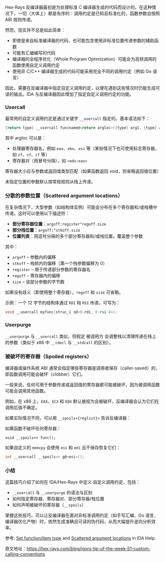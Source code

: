 Hex-Rays 反编译器最初是为处理标准 C 编译器生成的代码而设计的。在这种情况下，一切（大体上）都是有序的：调用约定是已知且标准化的，函数参数会按照 ABI 规则传递。

然而，现实并不总是如此简单：

- 即使是来自标准编译器的代码，也可能包含使用非标准位置传递参数的辅助函数
- 可能有汇编编写的代码
- 编译器的全程序优化（Whole Program Optimization）可能会为高频调用的函数使用自定义调用约定
- 使用非 C/C++ 编译器生成的代码可能采用完全不同的调用约定（例如 Go 语言）

因此，需要在反编译器中指定自定义调用约定，以便在遇到这些情况时仍能生成可读的输出。IDA 与反编译器因此增加了指定自定义调用约定的功能。

### Usercall

最常用的自定义调用约定是通过关键字 `__usercall` 指定的。基本语法如下：

```c
{return type} __usercall funcname@<return argloc>({type} arg1, {type} arg2@<argloc>, ...);
```

其中 argloc 可以是：

- 处理器寄存器名，例如 `eax`、`ebx`、`esi` 等（某些情况下也可使用标志寄存器，如 `zf`、`sf`、`cf` 等）
- 寄存器对（用冒号分隔），如 `<edx:eax>`

寄存器大小应与参数或返回值类型匹配（如果函数返回 void，则省略返回值位置）

未指定位置的参数默认按常规规则从栈上传递。

### 分散的参数位置（Scattered argument locations）

在复杂情况下，大型参数（如结构体实例）可能会分布在多个寄存器和/或栈槽中传递。这时可以使用以下描述符：

- **部分寄存器位置**：`argoff:register^regoff.size`
- **部分栈位置**：`argoff:^stkoff.size`
- **位置列表**：用逗号分隔的多个部分寄存器和/或栈位置，覆盖整个参数

其中：

- `argoff` – 参数内的偏移
- `stkoff` – 栈帧内的偏移（第一个栈参数偏移为 0）
- `register` – 用于传递部分参数的寄存器名
- `regoff` – 寄存器内的偏移
- `size` – 该部分参数的字节数

如果没有歧义（即使用整个寄存器），`regoff` 和 `size` 可省略。

示例：一个 12 字节的结构体通过 `RDI` 和 `RSI` 传递，可写为：

```c
void __usercall myfunc(struc_1 s@<0:rdi, 8:rsi.4>);
```

### Userpurge

`__userpurge` 与 `__usercall` 类似，但假定 被调用方 会调整栈以清理传递在栈上的参数（类似于 x86 中 `__cdecl` 与 `__stdcall` 的区别）。

### 被破坏的寄存器（Spoiled registers）

编译器或操作系统 ABI 通常会指定哪些寄存器是调用者保存（caller-saved）的，即函数调用可能会破坏（clobber）它们。

一般来说，任何可用于参数传递或返回值的寄存器都可能被破坏，因为被调用函数可能会调用其他函数。

例如，在 x86 上，`EAX`、`ECX` 和 `EDX` 默认被视为会被破坏，反编译器会认为它们在调用后值不确定。

如果实际情况不同，可以用 `__spoils<{reglist}>` 告诉反编译器：

如果函数不破坏任何寄存器：

```
void __spoils<> func();
```

如果自定义的 `memcpy` 会使用 `esi` 和 `edi` 且不保存恢复它们：

```c
int __usercall __spoils<> g@<esi>();
```

### 小结

这篇技巧介绍了如何在 IDA/Hex-Rays 中定义 自定义调用约定，包括：

- `__usercall` 与 `__userpurge` 的语法与区别
- 如何指定寄存器、寄存器对、部分寄存器/栈位置
- 如何声明被破坏的寄存器（`__spoils`）

掌握这些技巧，可以让反编译器在面对非标准调用约定（如手写汇编、Go 语言、编译器优化产物）时，依然生成准确且可读的伪代码，从而大幅提升逆向分析效率。

参考: [Set function/item type](https://hex-rays.com/products/ida/support/idadoc/1361.shtml) and [Scattered argument locations](https://hex-rays.com/products/ida/support/idadoc/1492.shtml) in IDA Help.

原文地址：https://hex-rays.com/blog/igors-tip-of-the-week-51-custom-calling-conventions
